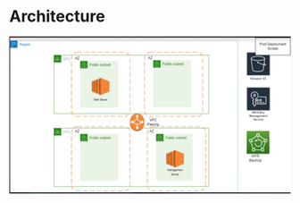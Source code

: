 # Architecture

 ![alt_text](https://github.com/techgrounds/cloud-6-repo-rupaliBC/blob/main/00_includes/archi.PNG)
